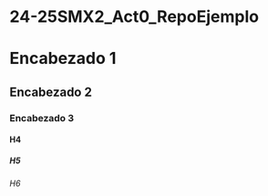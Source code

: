 # 24-25SMX2_Act0_RepoEjemplo

# Encabezado 1
## Encabezado 2
### Encabezado 3
#### H4 
##### H5 
###### H6